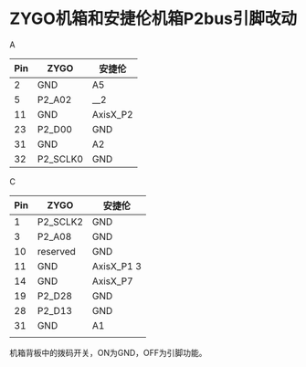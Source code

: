 # ZYGO机箱和安捷伦机箱P2bus引脚改动

A

| Pin  | ZYGO     | 安捷伦   |
| ---- | -------- | -------- |
| 2    | GND      | A5       |
| 5    | P2_A02   | __2      |
| 11   | GND      | AxisX_P2 |
| 23   | P2_D00   | GND      |
| 31   | GND      | A2       |
| 32   | P2_SCLK0 | GND      |

C

| Pin  | ZYGO     | 安捷伦     |
| ---- | -------- | ---------- |
| 1    | P2_SCLK2 | GND        |
| 3    | P2_A08   | GND        |
| 10   | reserved | GND        |
| 11   | GND      | AxisX_P1 3 |
| 14   | GND      | AxisX_P7   |
| 19   | P2_D28   | GND        |
| 28   | P2_D13   | GND        |
| 31   | GND      | A1         |
|      |          |            |

机箱背板中的拨码开关，ON为GND，OFF为引脚功能。
